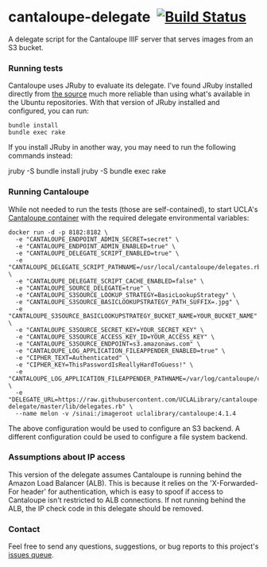 # cantaloupe-delegate &nbsp;[![Build Status](https://travis-ci.org/UCLALibrary/cantaloupe-delegate.svg?branch=master)](https://travis-ci.org/UCLALibrary/cantaloupe-delegate)

A delegate script for the Cantaloupe IIIF server that serves images from an S3 bucket.

### Running tests

Cantaloupe uses JRuby to evaluate its delegate. I've found JRuby installed directly from [the source](https://www.jruby.org/) much more reliable than using what's available in the Ubuntu repositories. With that version of JRuby installed and configured, you can run:

    bundle install
    bundle exec rake

If you install JRuby in another way, you may need to run the following commands instead:

   jruby -S bundle install
   jruby -S bundle exec rake

### Running Cantaloupe

While not needed to run the tests (those are self-contained), to start UCLA's [Cantaloupe container](https://cloud.docker.com/u/uclalibrary/repository/docker/uclalibrary/cantaloupe) with the required delegate environmental variables:

    docker run -d -p 8182:8182 \
      -e "CANTALOUPE_ENDPOINT_ADMIN_SECRET=secret" \
      -e "CANTALOUPE_ENDPOINT_ADMIN_ENABLED=true" \
      -e "CANTALOUPE_DELEGATE_SCRIPT_ENABLED=true" \
      -e "CANTALOUPE_DELEGATE_SCRIPT_PATHNAME=/usr/local/cantaloupe/delegates.rb" \
      -e "CANTALOUPE_DELEGATE_SCRIPT_CACHE_ENABLED=false" \
      -e "CANTALOUPE_SOURCE_DELEGATE=true" \
      -e "CANTALOUPE_S3SOURCE_LOOKUP_STRATEGY=BasicLookupStrategy" \
      -e "CANTALOUPE_S3SOURCE_BASICLOOKUPSTRATEGY_PATH_SUFFIX=.jpg" \
      -e "CANTALOUPE_S3SOURCE_BASICLOOKUPSTRATEGY_BUCKET_NAME=YOUR_BUCKET_NAME" \
      -e "CANTALOUPE_S3SOURCE_SECRET_KEY=YOUR_SECRET_KEY" \
      -e "CANTALOUPE_S3SOURCE_ACCESS_KEY_ID=YOUR_ACCESS_KEY" \
      -e "CANTALOUPE_S3SOURCE_ENDPOINT=s3.amazonaws.com" \
      -e "CANTALOUPE_LOG_APPLICATION_FILEAPPENDER_ENABLED=true" \
      -e "CIPHER_TEXT=Authenticated" \
      -e "CIPHER_KEY=ThisPasswordIsReallyHardToGuess!" \
      -e "CANTALOUPE_LOG_APPLICATION_FILEAPPENDER_PATHNAME=/var/log/cantaloupe/cantaloupe.log" \
      -e "DELEGATE_URL=https://raw.githubusercontent.com/UCLALibrary/cantaloupe-delegate/master/lib/delegates.rb" \
      --name melon -v /sinai:/imageroot uclalibrary/cantaloupe:4.1.4

The above configuration would be used to configure an S3 backend. A different configuration could be used to configure a file system backend.

### Assumptions about IP access

This version of the delegate assumes Cantaloupe is running behind the Amazon Load Balancer (ALB). This is because it relies on the 'X-Forwarded-For header' for authentication, which is easy to spoof if access to Cantaloupe isn't restricted to ALB connections. If not running behind the ALB, the IP check code in this delegate should be removed.

### Contact

Feel free to send any questions, suggestions, or bug reports to this project's [issues queue](https://github.com/UCLALibrary/cantaloupe-delegate/issues).